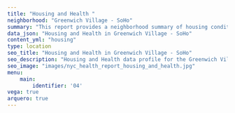 ```yaml
---
title: "Housing and Health "
neighborhood: "Greenwich Village - SoHo"
summary: "This report provides a neighborhood summary of housing conditions and related health outcomes. It also describes population characteristics that can increase vulnerability to housing hazards."
data_json: "Housing and Health in Greenwich Village - SoHo"
content_yml: "housing"
type: location
seo_title: "Housing and Health in Greenwich Village - SoHo"
seo_description: "Housing and Health data profile for the Greenwich Village - SoHo neighborhood of NYC."
seo_image: "images/nyc_health_report_housing_and_health.jpg"
menu:
    main:
        identifier: '04'
vega: true
arquero: true
---
```

